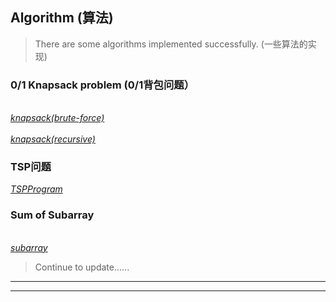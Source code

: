## Algorithm (算法)
> There are some algorithms implemented successfully. (一些算法的实现)
### 0/1 Knapsack problem (0/1背包问题）
*<br>[knapsack(brute-force)](code/knapsack1.cpp)</br>*
_<br>[knapsack(recursive)](code/knapsack2.cpp)</br>_
### TSP问题
_[TSPProgram](code/TSPProblem.cpp)_
### Sum of Subarray
*<br>[subarray](code/subarray.cpp)</br>*


> Continue to update...... 

**************************
**************************
